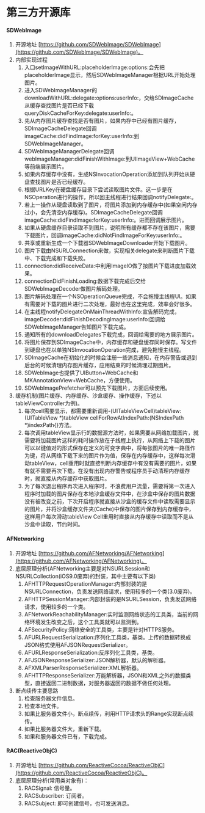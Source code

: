 # 第三方开源库

#### SDWebImage
1. 开源地址 [https://github.com/SDWebImage/SDWebImage](https://github.com/SDWebImage/SDWebImage)。
2. 内部实现过程
	1. 入口setImageWithURL:placeholderImage:options:会先把placeholderImage显示，然后SDWebImageManager根据URL开始处理图片。
	2. 进入SDWebImageManager的downloadWithURL:delegate:options:userInfo:，交给SDImageCache从缓存查找图片是否已经下载queryDiskCacheForKey:delegate:userInfo:。
	3. 先从内存图片缓存查找是否有图片，如果内存中已经有图片缓存，SDImageCacheDelegate回调imageCache:didFindImage:forKey:userInfo:到SDWebImageManager。
	4. SDWebImageManagerDelegate回调webImageManager:didFinishWithImage:到UIImageView+WebCache等前端展示图片。
	5. 如果内存缓存中没有，生成NSInvocationOperation添加到队列开始从硬盘查找图片是否已经缓存。
	6. 根据URLKey在硬盘缓存目录下尝试读取图片文件。这一步是在NSOperation进行的操作，所以回主线程进行结果回调notifyDelegate:。
	7. 若上一操作从硬盘读取到了图片，将图片添加到内存缓存中(如果空闲内存过小，会先清空内存缓存)。SDImageCacheDelegate回调imageCache:didFindImage:forKey:userInfo:。进而回调展示图片。
	8. 如果从硬盘缓存目录读取不到图片，说明所有缓存都不存在该图片，需要下载图片，回调imageCache:didNotFindImageForKey:userInfo:。
	9. 共享或重新生成一个下载器SDWebImageDownloader开始下载图片。
	10. 图片下载由NSURLConnection来做，实现相关delegate来判断图片下载中、下载完成和下载失败。
	11. connection:didReceiveData:中利用ImageIO做了按图片下载进度加载效果。
	12. connectionDidFinishLoading:数据下载完成后交给SDWebImageDecoder做图片解码处理。
	13. 图片解码处理在一个NSOperationQueue完成，不会拖慢主线程UI。如果有需要对下载的图片进行二次处理，最好也在这里完成，效率会好很多。
	14. 在主线程notifyDelegateOnMainThreadWithInfo:宣告解码完成，imageDecoder:didFinishDecodingImage:userInfo:回调给SDWebImageManager告知图片下载完成。
	15. 通知所有的downloadDelegates下载完成，回调给需要的地方展示图片。
	16. 将图片保存到SDImageCache中，内存缓存和硬盘缓存同时保存。写文件到硬盘也在以单独NSInvocationOperation完成，避免拖慢主线程。
	17. SDImageCache在初始化的时候会注册一些消息通知，在内存警告或退到后台的时候清理内存图片缓存，应用结束的时候清理过期图片。
	18. SDWebImage也提供了UIButton+WebCache和MKAnnotationView+WebCache，方便使用。
	19. SDWebImagePrefetcher可以预先下载图片，方面后续使用。
3. 缓存机制(图片缓存、内存缓存、沙盒缓存、操作缓存，下述以tableViewController为例)。
	1. 每次cell需要显示，都需要重新调用-(UITableViewCell)tableView:(UITableView *)tableView cellForRowAtIndexPath:(NSIndexPath *)indexPath{}方法。
	2. 每次调用tableView显示行的数据源方法时，如果需要从网络加载图片，就需要将加载图片这样的耗时操作放在子线程上执行，从网络上下载的图片可以以键值对的形式保存在定义的可变字典中，将每张图片的唯一路径作为键，将从网络下载下来的图片作为值，保存在内存缓存中，这样每次滑动tableView，cell重用时就直接判断内存缓存中有没有需要的图片，如果有就不需要再次下载，在没有出现内存警告或程序员手动清理内存缓存时，就直接从内存缓存中获取图片。
	3. 为了每次退出程序再次进入程序时，不浪费用户流量，需要将第一次进入程序时加载的图片保存在本地沙盒缓存文件中，在沙盒中保存的图片数据没有被改变之前，下次开启程序就直接从沙盒的缓存文件中读取需要显示的图片，并将沙盒缓存文件夹(Cache)中保存的图片保存到内存缓存中，这样用户每次滑动tableView Cell重用时直接从内存缓存中读取而不是从沙盒中读取，节约时间。
	 
#### AFNetworking
1. 开源地址 [https://github.com/AFNetworking/AFNetworking](https://github.com/AFNetworking/AFNetworking)。
2. 底层原理分析(AFNetworking主要是对NSURLSession和NSURLCollection(iOS9.0废弃)的封装，其中主要有以下类)
	1. AFHTTPRequestOperationManager:内部封装的是NSURLConnection，负责发送网络请求，使用较多的一个类(3.0废弃)。
	2. AFHTTPSessionManager:内部封装的是NSURLSession，负责发送网络请求，使用较多的一个类。
	3. AFNetworkReachabilityManager:实时监测网络状态的工具类，当前的网络环境发生改变之后，这个工具类就可以监测到。
	4. AFSecurityPolicy:网络安全的工具类，主要是针对HTTPS服务。
	5. AFURLRequestSerialization:序列化工具类，基类。上传的数据转换成JSON格式使用AFJSONRequestSerializer。
	6. AFURLResponseSerialization:反序列化工具类，基类。
	7. AFJSONResponseSerializer:JSON解析器，默认的解析器。
	8. AFXMLParserResponseSerializer:XML解析器。
	9. AFHTTPResponseSerializer:万能解析器，JSON和XML之外的数据类型，直接返回二进制数据，对服务器返回的数据不做任何处理。
3. 断点续传主要思路
	1. 检查服务器文件信息。
	2. 检查本地文件。
	3. 如果比服务器文件小，断点续传，利用HTTP请求头的Range实现断点续传。
	4. 如果比服务器文件大，重新下载。
	5. 如果和服务器文件已有，下载完成。 

#### RAC(ReactiveObjC)
1. 开源地址 [https://github.com/ReactiveCocoa/ReactiveObjC](https://github.com/ReactiveCocoa/ReactiveObjC)。
2. 底层原理分析(常用类对象有)：
	1. RACSignal: 信号量。
	2. RACSubscriber: 订阅者。
	3. RACSubject: 即可创建信号，也可发送消息。

